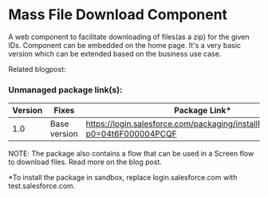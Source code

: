 # Mass File Download Component

A web component to facilitate downloading of files(as a zip) for the given IDs. Component can be embedded on the home page. It's a very basic version which can be extended based on the business use case.

Related blogpost:


### Unmanaged package link(s):
| Version | Fixes |Package Link*	    
|-|-|-|
| 1.0 | Base version | https://login.salesforce.com/packaging/installPackage.apexp?p0=04t6F000004PCQF |

NOTE: The package also contains a flow that can be used in a Screen flow to download files. Read more on the blog post.

*To install the package in sandbox, replace login.salesforce.com with test.salesforce.com.
